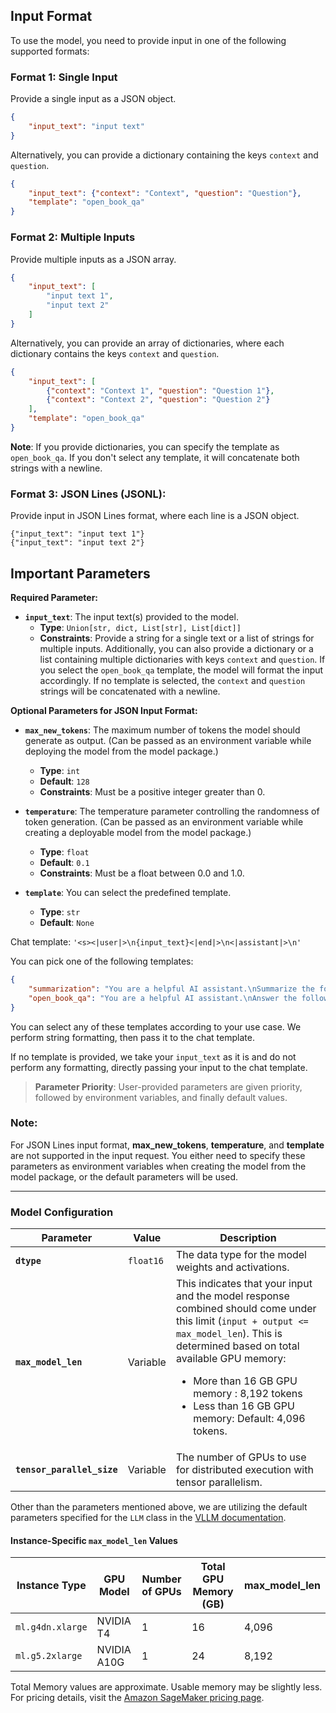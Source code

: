 ## Input Format

To use the model, you need to provide input in one of the following supported formats:

### Format 1: Single Input

Provide a single input as a JSON object.

```json
{
    "input_text": "input text"
}
```

Alternatively, you can provide a dictionary containing the keys `context` and `question`.

```json
{
    "input_text": {"context": "Context", "question": "Question"},
    "template": "open_book_qa"
}
```

### Format 2: Multiple Inputs

Provide multiple inputs as a JSON array.

```json
{
    "input_text": [
        "input text 1",
        "input text 2"
    ]
}
```

Alternatively, you can provide an array of dictionaries, where each dictionary contains the keys `context` and `question`.

```json
{
    "input_text": [
        {"context": "Context 1", "question": "Question 1"},
        {"context": "Context 2", "question": "Question 2"}
    ],
    "template": "open_book_qa"
}
```

**Note**: If you provide dictionaries, you can specify the template as `open_book_qa`. If you don't select any template, it will concatenate both strings with a newline.


### Format 3: JSON Lines (JSONL):

Provide input in JSON Lines format, where each line is a JSON object.
```
{"input_text": "input text 1"}
{"input_text": "input text 2"}
```

## Important Parameters

**Required Parameter:**
- **`input_text`**: The input text(s) provided to the model.
  - **Type**: `Union[str, dict, List[str], List[dict]]`
  - **Constraints**: Provide a string for a single text or a list of strings for multiple inputs. Additionally, you can also provide a dictionary or a list containing multiple dictionaries with keys `context` and `question`. If you select the `open_book_qa` template, the model will format the input accordingly. If no template is selected, the `context` and `question` strings will be concatenated with a newline.

**Optional Parameters for JSON Input Format:**
- **`max_new_tokens`**: The maximum number of tokens the model should generate as output. (Can be passed as an environment variable while deploying the model from the model package.)
  - **Type**: `int`
  - **Default**: `128`
  - **Constraints**: Must be a positive integer greater than 0.

- **`temperature`**: The temperature parameter controlling the randomness of token generation. (Can be passed as an environment variable while creating a deployable model from the model package.)
  - **Type**: `float`
  - **Default**: `0.1`
  - **Constraints**: Must be a float between 0.0 and 1.0.

- **`template`**: You can select the predefined template.
  - **Type**: `str`
  - **Default**: `None`

Chat template:
`'<s><|user|>\n{input_text}<|end|>\n<|assistant|>\n'`

You can pick one of the following templates:
```json
{
    "summarization": "You are a helpful AI assistant.\nSummarize the following document:\n## Document Start ##\n{context}\n## Document End ##",
    "open_book_qa": "You are a helpful AI assistant.\nAnswer the following question based on the given context:\n## Context Start ##\n{context}\n## Context End ##\n## Question Start ##\n{question}\n## Question End ##",
}
```
You can select any of these templates according to your use case. We perform string formatting, then pass it to the chat template.


If no template is provided, we take your `input_text` as it is and do not perform any formatting, directly passing your input to the chat template.

> **Parameter Priority**: User-provided parameters are given priority, followed by environment variables, and finally default values.

### Note:
For JSON Lines input format, **max_new_tokens**, **temperature**, and **template** are not supported in the input request. You either need to specify these parameters as environment variables when creating the model from the model package, or the default parameters will be used.

---

### Model Configuration

| Parameter                  | Value     | Description                                                                                                                                                                                                                                                                                                                               |
|----------------------------|-----------|-------------------------------------------------------------------------------------------------------------------------------------------------------------------------------------------------------------------------------------------------------------------------------------------------------------------------------------------|
| **`dtype`**                | `float16` | The data type for the model weights and activations.                                                                                                                                                                                                                                                                                      |
| **`max_model_len`**        | Variable  | This indicates that your input and the model response combined should come under this limit (`input + output <= max_model_len`). This is determined based on total available GPU memory: <ul><li>More than 16 GB GPU memory : 8,192 tokens</li><li>Less than 16 GB GPU memory: Default: 4,096 tokens.</li></ul> |
| **`tensor_parallel_size`** | Variable  | The number of GPUs to use for distributed execution with tensor parallelism.                                                                                                                                                                                                                                                              |

Other than the parameters mentioned above, we are utilizing the default parameters specified for the `LLM` class in the [VLLM documentation](https://docs.vllm.ai/en/latest/dev/offline_inference/llm.html).

#### Instance-Specific `max_model_len` Values

| Instance Type     | GPU Model  | Number of GPUs | Total GPU Memory (GB) | max_model_len   |
|-------------------|------------|----------------|-----------------------|-----------------| 
| `ml.g4dn.xlarge`  | NVIDIA T4  | 1              | 16                    | 4,096           |
| `ml.g5.2xlarge`   | NVIDIA A10G| 1              | 24                    | 8,192           |


Total Memory values are approximate. Usable memory may be slightly less. For pricing details, visit the [Amazon SageMaker pricing page](https://aws.amazon.com/sagemaker/pricing/).

